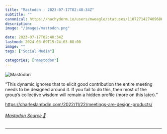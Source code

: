 ```yaml
---
title: "Mastodon - 2023-07-17T02:48:34Z"
subtitle: ""
canonical: https://hachyderm.io/users/mweagle/statuses/110727142740968660
description:
image: "/images/mastodon.png"

date: 2023-07-17T02:48:34Z
lastmod: 2024-03-09T15:24:03-08:00
image: ""
tags: ["Social Media"]

categories: ["mastodon"]
---
```

![Mastodon](/images/mastodon.png)

<p>“This dynamic ignores that to elicit good contribution the entire meeting needs to be designed around it. If you fail to do this, then most of the group’s collective wisdom will remain a hidden profile (more on this later).”</p><p><a href="https://charleslambdin.com/2022/11/22/meetings-are-design-products/" target="_blank" rel="nofollow noopener noreferrer" translate="no"><span class="invisible">https://</span><span class="ellipsis">charleslambdin.com/2022/11/22/</span><span class="invisible">meetings-are-design-products/</span></a></p>


###### [Mastodon Source 🐘](https://hachyderm.io/@mweagle/110727142740968660)

___
